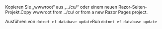 <span data-ttu-id="5c524-101">Kopieren Sie „wwwroot“ aus „../cu/“ oder einem neuen Razor-Seiten-Projekt.</span><span class="sxs-lookup"><span data-stu-id="5c524-101">Copy wwwroot from ../cu/ or from a new Razor Pages project.</span></span>

<span data-ttu-id="5c524-102">Ausführen von `dotnet ef database update`</span><span class="sxs-lookup"><span data-stu-id="5c524-102">Run `dotnet ef database update`</span></span>

